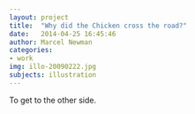 ```yaml
---
layout: project
title:  "Why did the Chicken cross the road?"
date:   2014-04-25 16:45:46
author: Marcel Newman
categories:
- work
img: illo-20090222.jpg
subjects: illustration
---
```

To get to the other side.